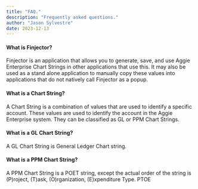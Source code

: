 ```yaml
---
title: "FAQ."
description: "Frequently asked questions."
author: "Jason Sylvestre"
date: 2023-12-13
---
```


#### What is Finjector?

Finjector is an application that allows you to generate, save, and use Aggie Enterprise Chart Strings in other applications that use this. It may also be used as a stand alone application to manually copy these values into applications that do not natively call Finjector as a popup.

#### What is a Chart String?

A Chart String is a combination of values that are used to identify a specific account. These values are used to identify the account in the Aggie Enterprise system.
They can be classified as GL or PPM Chart Strings.

#### What is a GL Chart String?

A GL Chart String is General Ledger Chart string.

#### What is a PPM Chart String?

A PPM Chart String is a POET string, except the actual order of the string is (P)roject, (T)ask, (O)rganization, (E)xpenditure Type. PTOE
